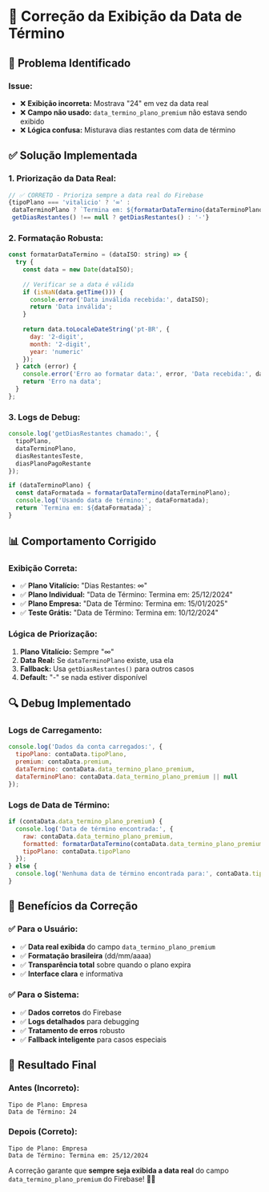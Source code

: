 # 🔧 Correção da Exibição da Data de Término

## 🎯 Problema Identificado

### **Issue:**
- ❌ **Exibição incorreta:** Mostrava "24" em vez da data real
- ❌ **Campo não usado:** `data_termino_plano_premium` não estava sendo exibido
- ❌ **Lógica confusa:** Misturava dias restantes com data de término

## ✅ Solução Implementada

### **1. Priorização da Data Real:**
```javascript
// ✅ CORRETO - Prioriza sempre a data real do Firebase
{tipoPlano === 'vitalicio' ? '∞' :
 dataTerminoPlano ? `Termina em: ${formatarDataTermino(dataTerminoPlano)}` :
 getDiasRestantes() !== null ? getDiasRestantes() : '-'}
```

### **2. Formatação Robusta:**
```javascript
const formatarDataTermino = (dataISO: string) => {
  try {
    const data = new Date(dataISO);
    
    // Verificar se a data é válida
    if (isNaN(data.getTime())) {
      console.error('Data inválida recebida:', dataISO);
      return 'Data inválida';
    }
    
    return data.toLocaleDateString('pt-BR', {
      day: '2-digit',
      month: '2-digit',
      year: 'numeric'
    });
  } catch (error) {
    console.error('Erro ao formatar data:', error, 'Data recebida:', dataISO);
    return 'Erro na data';
  }
};
```

### **3. Logs de Debug:**
```javascript
console.log('getDiasRestantes chamado:', {
  tipoPlano,
  dataTerminoPlano,
  diasRestantesTeste,
  diasPlanoPagoRestante
});

if (dataTerminoPlano) {
  const dataFormatada = formatarDataTermino(dataTerminoPlano);
  console.log('Usando data de término:', dataFormatada);
  return `Termina em: ${dataFormatada}`;
}
```

## 📊 Comportamento Corrigido

### **Exibição Correta:**
- ✅ **Plano Vitalício:** "Dias Restantes: ∞"
- ✅ **Plano Individual:** "Data de Término: Termina em: 25/12/2024"
- ✅ **Plano Empresa:** "Data de Término: Termina em: 15/01/2025"
- ✅ **Teste Grátis:** "Data de Término: Termina em: 10/12/2024"

### **Lógica de Priorização:**
1. **Plano Vitalício:** Sempre "∞"
2. **Data Real:** Se `dataTerminoPlano` existe, usa ela
3. **Fallback:** Usa `getDiasRestantes()` para outros casos
4. **Default:** "-" se nada estiver disponível

## 🔍 Debug Implementado

### **Logs de Carregamento:**
```javascript
console.log('Dados da conta carregados:', {
  tipoPlano: contaData.tipoPlano,
  premium: contaData.premium,
  dataTermino: contaData.data_termino_plano_premium,
  dataTerminoPlano: contaData.data_termino_plano_premium || null
});
```

### **Logs de Data de Término:**
```javascript
if (contaData.data_termino_plano_premium) {
  console.log('Data de término encontrada:', {
    raw: contaData.data_termino_plano_premium,
    formatted: formatarDataTermino(contaData.data_termino_plano_premium),
    tipoPlano: contaData.tipoPlano
  });
} else {
  console.log('Nenhuma data de término encontrada para:', contaData.tipoPlano);
}
```

## 🎯 Benefícios da Correção

### **✅ Para o Usuário:**
- ✅ **Data real exibida** do campo `data_termino_plano_premium`
- ✅ **Formatação brasileira** (dd/mm/aaaa)
- ✅ **Transparência total** sobre quando o plano expira
- ✅ **Interface clara** e informativa

### **✅ Para o Sistema:**
- ✅ **Dados corretos** do Firebase
- ✅ **Logs detalhados** para debugging
- ✅ **Tratamento de erros** robusto
- ✅ **Fallback inteligente** para casos especiais

## 🚀 Resultado Final

### **Antes (Incorreto):**
```
Tipo de Plano: Empresa
Data de Término: 24
```

### **Depois (Correto):**
```
Tipo de Plano: Empresa
Data de Término: Termina em: 25/12/2024
```

A correção garante que **sempre seja exibida a data real** do campo `data_termino_plano_premium` do Firebase! 📅✨ 